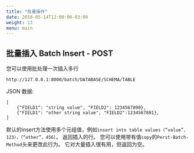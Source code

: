 ```yaml
---
title: "批量操作"
date: 2018-05-14T12:00:00-03:00
weight: 13
menu: main
---
```


## 批量插入 Batch Insert - POST

您可以使用批处理一次插入多行

```
http://127.0.0.1:8000/batch/DATABASE/SCHEMA/TABLE

```

JSON 数据:

```
[
    {"FIELD1": "string value", "FIELD2": 1234567890},
    {"FIELD1": "other string value", "FIELD2":1234567891},
]
```

默认的insert方法使用多个元组值，例如`insert into table values（“value”，123），（“other”，456）`。 返回插入的行。
您可以使用带有值`copy`的`Perst-Batch-Method`头来更改此行为。 它对大量插入很有用，但返回为空。
